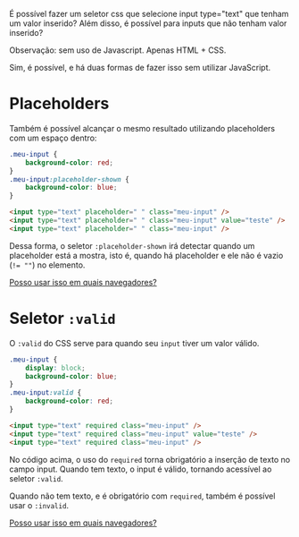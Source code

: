 <!--
{
    "title": "Como checar apenas com CSS se um input está preenchido?",
    "link": "2022/22-04-verificar-css-preenchido.md",
    "published": "22 de abril, 2022",
    "color": "#E5497F",
    "tags": ["q&a", "css", "html"]
}
-->

É possível fazer um seletor css que selecione input type="text" que tenham um valor inserido? Além disso, é possível para inputs que não tenham valor inserido?

Observação: sem uso de Javascript. Apenas HTML + CSS.

Sim, é possível, e há duas formas de fazer isso sem utilizar JavaScript.

# Placeholders

Também é possível alcançar o mesmo resultado utilizando placeholders com um espaço dentro:

<!-- language: lang-css -->
```css
.meu-input {
    background-color: red;
}
.meu-input:placeholder-shown {
    background-color: blue;
}
```

```html
<input type="text" placeholder=" " class="meu-input" />
<input type="text" placeholder=" " class="meu-input" value="teste" />
<input type="text" placeholder=" " class="meu-input" />
```

Dessa forma, o seletor `:placeholder-shown` irá detectar quando um placeholder está a mostra, isto é, quando há placeholder e ele não é vazio (`!= ""`) no elemento.

[Posso usar isso em quais navegadores?](https://caniuse.com/css-placeholder-shown)

# Seletor `:valid`

O `:valid` do CSS serve para quando seu `input` tiver um valor válido.

<!-- begin snippet: js hide: false console: true babel: false -->

<!-- language: lang-css -->

```css
.meu-input {
    display: block;
    background-color: blue;
}
.meu-input:valid {
    background-color: red;
}
```

```html
<input type="text" required class="meu-input" />
<input type="text" required class="meu-input" value="teste" />
<input type="text" required class="meu-input" />
```

No código acima, o uso do `required` torna obrigatório a inserção de texto no campo input. Quando tem texto, o input é válido, tornando acessível ao seletor `:valid`.

Quando não tem texto, e é obrigatório com `required`, também é possível usar o `:invalid`.

[Posso usar isso em quais navegadores?](https://caniuse.com/mdn-css_selectors_valid)
